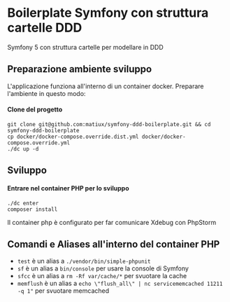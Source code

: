 Boilerplate Symfony con struttura cartelle DDD
========================

Symfony 5 con struttura cartelle per modellare in DDD

## Preparazione ambiente sviluppo
L'applicazione funziona all'interno di un container docker. Preparare l'ambiente in questo modo:

#### Clone del progetto
```
git clone git@github.com:matiux/symfony-ddd-boilerplate.git && cd symfony-ddd-boilerplate
cp docker/docker-compose.override.dist.yml docker/docker-compose.override.yml
./dc up -d
```

## Sviluppo

#### Entrare nel container PHP per lo sviluppo
```
./dc enter
composer install
```
Il container php è configurato per far comunicare Xdebug con PhpStorm


## Comandi e Aliases all'interno del container PHP

* `test` è un alias a `./vendor/bin/simple-phpunit`
* `sf` è un alias a `bin/console` per usare la console di Symfony
* `sfcc` è un alias a `rm -Rf var/cache/*` per svuotare la cache
* `memflush` è un alias a `echo \"flush_all\" | nc servicememcached 11211 -q 1"` per svuotare memcached
